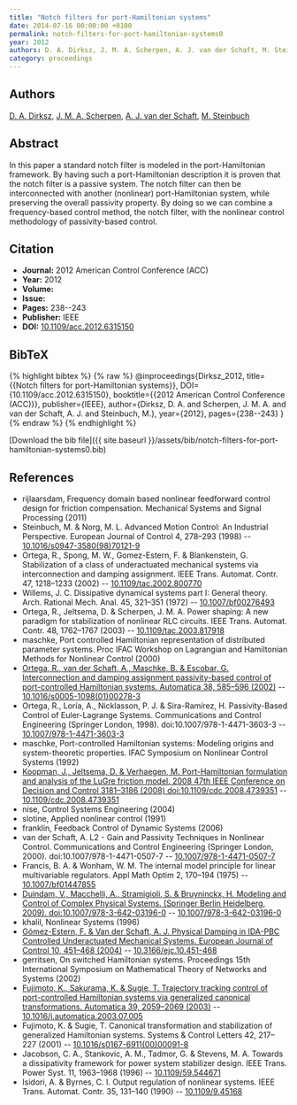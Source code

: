 ```yaml
---
title: "Notch filters for port-Hamiltonian systems"
date: 2014-07-16 00:00:00 +0100
permalink: notch-filters-for-port-hamiltonian-systems0
year: 2012
authors: D. A. Dirksz, J. M. A. Scherpen, A. J. van der Schaft, M. Steinbuch
category: proceedings
---
```

 
## Authors
[D. A. Dirksz](authors/daniel-a-dirksz), [J. M. A. Scherpen](authors/jacquelien-m-a-scherpen), [A. J. van der Schaft](authors/arjan-van-der-schaft), [M. Steinbuch](authors/maarten-steinbuch)
 
## Abstract
In this paper a standard notch filter is modeled in the port-Hamiltonian framework. By having such a port-Hamiltonian description it is proven that the notch filter is a passive system. The notch filter can then be interconnected with another (nonlinear) port-Hamiltonian system, while preserving the overall passivity property. By doing so we can combine a frequency-based control method, the notch filter, with the nonlinear control methodology of passivity-based control.
 
## Citation
- **Journal:** 2012 American Control Conference (ACC)
- **Year:** 2012
- **Volume:** 
- **Issue:** 
- **Pages:** 238--243
- **Publisher:** IEEE
- **DOI:** [10.1109/acc.2012.6315150](https://doi.org/10.1109/acc.2012.6315150)
 
## BibTeX
{% highlight bibtex %}
{% raw %}
@inproceedings{Dirksz_2012,
  title={{Notch filters for port-Hamiltonian systems}},
  DOI={10.1109/acc.2012.6315150},
  booktitle={{2012 American Control Conference (ACC)}},
  publisher={IEEE},
  author={Dirksz, D. A. and Scherpen, J. M. A. and van der Schaft, A. J. and Steinbuch, M.},
  year={2012},
  pages={238--243}
}
{% endraw %}
{% endhighlight %}
 
[Download the bib file]({{ site.baseurl }}/assets/bib/notch-filters-for-port-hamiltonian-systems0.bib)
 
## References
- rijlaarsdam, Frequency domain based nonlinear feedforward control design for friction compensation. Mechanical Systems and Signal Processing (2011)
- Steinbuch, M. & Norg, M. L. Advanced Motion Control: An Industrial Perspective. European Journal of Control 4, 278–293 (1998) -- [10.1016/s0947-3580(98)70121-9](https://doi.org/10.1016/s0947-3580(98)70121-9)
- Ortega, R., Spong, M. W., Gomez-Estern, F. & Blankenstein, G. Stabilization of a class of underactuated mechanical systems via interconnection and damping assignment. IEEE Trans. Automat. Contr. 47, 1218–1233 (2002) -- [10.1109/tac.2002.800770](https://doi.org/10.1109/tac.2002.800770)
- Willems, J. C. Dissipative dynamical systems part I: General theory. Arch. Rational Mech. Anal. 45, 321–351 (1972) -- [10.1007/bf00276493](https://doi.org/10.1007/bf00276493)
- Ortega, R., Jeltsema, D. & Scherpen, J. M. A. Power shaping: A new paradigm for stabilization of nonlinear RLC circuits. IEEE Trans. Automat. Contr. 48, 1762–1767 (2003) -- [10.1109/tac.2003.817918](https://doi.org/10.1109/tac.2003.817918)
- maschke, Port controlled Hamiltonian representation of distributed parameter systems. Proc IFAC Workshop on Lagrangian and Hamiltonian Methods for Nonlinear Control (2000)
- [Ortega, R., van der Schaft, A., Maschke, B. & Escobar, G. Interconnection and damping assignment passivity-based control of port-controlled Hamiltonian systems. Automatica 38, 585–596 (2002)](interconnection-and-damping-assignment-passivity-based-control-of-port-controlled-hamiltonian-systems) -- [10.1016/s0005-1098(01)00278-3](https://doi.org/10.1016/s0005-1098(01)00278-3)
- Ortega, R., Loría, A., Nicklasson, P. J. & Sira-Ramírez, H. Passivity-Based Control of Euler-Lagrange Systems. Communications and Control Engineering (Springer London, 1998). doi:10.1007/978-1-4471-3603-3 -- [10.1007/978-1-4471-3603-3](https://doi.org/10.1007/978-1-4471-3603-3)
- maschke, Port-controlled Hamiltonian systems: Modeling origins and system-theoretic properties. IFAC Symposium on Nonlinear Control Systems (1992)
- [Koopman, J., Jeltsema, D. & Verhaegen, M. Port-Hamiltonian formulation and analysis of the LuGre friction model. 2008 47th IEEE Conference on Decision and Control 3181–3186 (2008) doi:10.1109/cdc.2008.4739351](port-hamiltonian-formulation-and-analysis-of-the-lugre-friction-model) -- [10.1109/cdc.2008.4739351](https://doi.org/10.1109/cdc.2008.4739351)
- nise, Control Systems Engineering (2004)
- slotine, Applied nonlinear control (1991)
- franklin, Feedback Control of Dynamic Systems (2006)
- van der Schaft, A. L2 - Gain and Passivity Techniques in Nonlinear Control. Communications and Control Engineering (Springer London, 2000). doi:10.1007/978-1-4471-0507-7 -- [10.1007/978-1-4471-0507-7](https://doi.org/10.1007/978-1-4471-0507-7)
- Francis, B. A. & Wonham, W. M. The internal model principle for linear multivariable regulators. Appl Math Optim 2, 170–194 (1975) -- [10.1007/bf01447855](https://doi.org/10.1007/bf01447855)
- [Duindam, V., Macchelli, A., Stramigioli, S. & Bruyninckx, H. Modeling and Control of Complex Physical Systems. (Springer Berlin Heidelberg, 2009). doi:10.1007/978-3-642-03196-0](modeling-and-control-of-complex-physical-systems) -- [10.1007/978-3-642-03196-0](https://doi.org/10.1007/978-3-642-03196-0)
- khalil, Nonlinear Systems (1996)
- [Gómez-Estern, F. & Van der Schaft, A. J. Physical Damping in IDA-PBC Controlled Underactuated Mechanical Systems. European Journal of Control 10, 451–468 (2004)](physical-damping-in-ida-pbc-controlled-underactuated-mechanical-systems) -- [10.3166/ejc.10.451-468](https://doi.org/10.3166/ejc.10.451-468)
- gerritsen, On switched Hamiltonian systems. Proceedings 15th International Symposium on Mathematical Theory of Networks and Systems (2002)
- [Fujimoto, K., Sakurama, K. & Sugie, T. Trajectory tracking control of port-controlled Hamiltonian systems via generalized canonical transformations. Automatica 39, 2059–2069 (2003)](trajectory-tracking-control-of-port-controlled-hamiltonian-systems-via-generalized-canonical-transformations) -- [10.1016/j.automatica.2003.07.005](https://doi.org/10.1016/j.automatica.2003.07.005)
- Fujimoto, K. & Sugie, T. Canonical transformation and stabilization of generalized Hamiltonian systems. Systems &amp; Control Letters 42, 217–227 (2001) -- [10.1016/s0167-6911(00)00091-8](https://doi.org/10.1016/s0167-6911(00)00091-8)
- Jacobson, C. A., Stankovic, A. M., Tadmor, G. & Stevens, M. A. Towards a dissipativity framework for power system stabilizer design. IEEE Trans. Power Syst. 11, 1963–1968 (1996) -- [10.1109/59.544671](https://doi.org/10.1109/59.544671)
- Isidori, A. & Byrnes, C. I. Output regulation of nonlinear systems. IEEE Trans. Automat. Contr. 35, 131–140 (1990) -- [10.1109/9.45168](https://doi.org/10.1109/9.45168)

